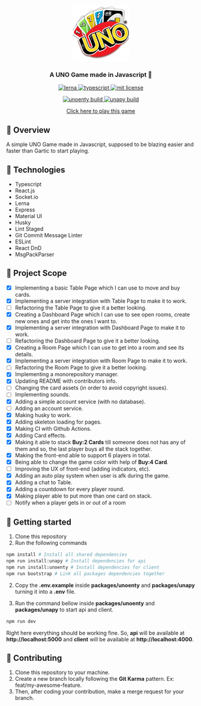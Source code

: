 <p align="center">
	<img src="./assets/uno_icon.png" height="150" width="150" alt="icon example" />
</p>	

<h3 align="center">
  A UNO Game made in Javascript 🎴
</h3>

<p align="center">
	<a href="https://lerna.js.org/">
		<img alt="lerna" src="https://img.shields.io/badge/maintained%20with-lerna-cc00ff.svg" alt="maintained with lerna"/>
	</a>
	<a href="https://github.com/microsoft/TypeScript">
		<img alt="typescript" src="https://camo.githubusercontent.com/41c68e9f29c6caccc084e5a147e0abd5f392d9bc/68747470733a2f2f62616467656e2e6e65742f62616467652f547970655363726970742f7374726963742532302546302539462539322541412f626c7565">
	</a>
	<a href="https://github.com/guilhermebkel/uno-game">
		<img alt="mit license" src="https://img.shields.io/github/license/guilhermebkel/uno-game?color=0051ff" />
	</a>
</p>
<p align="center">
	<a href="https://github.com/guilhermebkel/uno-game">
		<img alt="unoenty build" src="https://github.com/guilhermebkel/uno-game/workflows/Unoenty%20CI/badge.svg" />
	</a>
	<a href="https://github.com/guilhermebkel/uno-game">
		<img alt="unapy build" src="https://github.com/guilhermebkel/uno-game/workflows/Unapy%20CI/badge.svg" />
	</a>
</p>

<p align="center">
	<a href="https://uno.guilherr.me">Click here to play this game</a>
</p>

## 📌 Overview

A simple UNO Game made in Javascript, supposed to be blazing easier and faster than Gartic to start playing. 

## 🔧 Technologies

- Typescript
- React.js
- Socket.io
- Lerna
- Express
- Material UI
- Husky
- Lint Staged
- Git Commit Message Linter
- ESLint
- React DnD
- MsgPackParser

## 👣 Project Scope

- [X] Implementing a basic Table Page which I can use to move and buy cards.
- [X] Implementing a server integration with Table Page to make it to work.
- [ ] Refactoring the Table Page to give it a better looking.
- [X] Creating a Dashboard Page which I can use to see open rooms, create new ones and get into the ones I want to.
- [X] Implementing a server integration with Dashboard Page to make it to work.
- [ ] Refactoring the Dashboard Page to give it a better looking.
- [X] Creating a Room Page which I can use to get into a room and see its details.
- [X] Implementing a server integration with Room Page to make it to work.
- [ ] Refactoring the Room Page to give it a better looking.
- [X] Implementing a monorepository manager.
- [X] Updating README with contributors info.
- [ ] Changing the card assets (in order to avoid copyright issues).
- [ ] Implementing sounds.
- [X] Adding a simple account service (with no database).
- [ ] Adding an account service.
- [X] Making husky to work.
- [X] Adding skeleton loading for pages.
- [X] Making CI with Github Actions.
- [X] Adding Card effects.
- [X] Making it able to stack **Buy:2 Cards** till someone does not has any of them and so, the last player buys all the stack together.
- [X] Making the front-end able to support 6 players in total.
- [X] Being able to change the game color with help of **Buy:4 Card**.
- [ ] Improving the UX of front-end (adding indicators, etc).
- [X] Adding an auto play system when user is afk during the game.
- [X] Adding a chat to Table.
- [X] Adding a countdown for every player round.
- [X] Making player able to put more than one card on stack.
- [ ] Notify when a player gets in or out of a room

## 🚀 Getting started

1. Clone this repository
2. Run the following commands
```sh
npm install # Install all shared dependencies
npm run install:unapy # Install dependencies for api
npm run install:unoenty # Install dependencies for client
npm run bootstrap # Link all packages dependencies together
```
2. Copy the **.env.example** inside **packages/unoenty** and **packages/unapy** turning it into a **.env** file.

3. Run the command bellow inside **packages/unoenty** and **packages/unapy** to start api and client.
```sh
npm run dev
```

Right here everything should be working fine. So, **api** will be available at **http://localhost:5000** and **client** will be available at **http://localhost:4000**.

## 👏 Contributing

1. Clone this repository to your machine.
2. Create a new branch locally following the **Git Karma** pattern. Ex: feat/my-awesome-feature.
3. Then, after coding your contribution, make a merge request for your branch.
